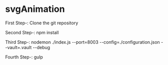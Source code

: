 # svgAnimation
First Step-: Clone the git repository

Second Step-: npm install

Third Step-: nodemon ./index.js --port=8003 --config=./configuration.json --vault=.vault --debug

Fourth Step-: gulp
